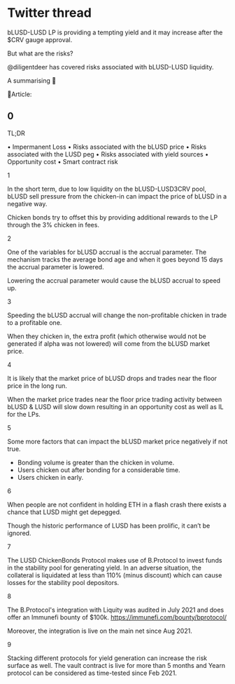 # Twitter thread

bLUSD-LUSD LP is providing a tempting yield and it may increase after the $CRV gauge approval.

But what are the risks?

@diligentdeer has covered risks associated with bLUSD-LUSD liquidity. 

A summarising  🧵   

📜Article:

0
---




TL;DR

• Impermanent Loss
    • Risks associated with the bLUSD price
    • Risks associated with the LUSD peg
• Risks associated with yield sources
• Opportunity cost
• Smart contract risk

1




In the short term, due to low liquidity on the bLUSD-LUSD3CRV pool, bLUSD sell pressure from the chicken-in can impact the price of bLUSD in a negative way. 

Chicken bonds try to offset this by providing additional rewards to the LP through the 3% chicken in fees.

2




One of the variables for bLUSD accrual is the accrual parameter. The mechanism tracks the average bond age and when it goes beyond 15 days the accrual parameter is lowered.

Lowering the accrual parameter would cause the bLUSD accrual to speed up.

3




Speeding the bLUSD accrual will change the non-profitable chicken in trade to a profitable one. 

When they chicken in, the extra profit (which otherwise would not be generated if alpha was not lowered) will come from the bLUSD market price.

4




It is likely that the market price of bLUSD drops and trades near the floor price in the long run. 

When the market price trades near the floor price trading activity between bLUSD & LUSD will slow down resulting in an opportunity cost as well as IL for the LPs.

5




Some more factors that can impact the bLUSD market price negatively if not true.

- Bonding volume is greater than the chicken in volume.
- Users chicken out after bonding for a considerable time.
- Users chicken in early.

6




When people are not confident in holding ETH in a flash crash there exists a chance that LUSD might get depegged.

Though the historic performance of LUSD has been prolific, it can’t be ignored.

7




The LUSD ChickenBonds Protocol makes use of B.Protocol to invest funds in the stability pool for generating yield. In an adverse situation, the collateral is liquidated at less than 110% (minus discount) which can cause losses for the stability pool depositors.

8




The B.Protocol's integration with Liquity was audited in July 2021 and does offer an Immunefi bounty of $100k. https://immunefi.com/bounty/bprotocol/

Moreover, the integration is live on the main net since Aug 2021.

9




Stacking different protocols for yield generation can increase the risk surface as well. The vault contract is live for more than 5 months and Yearn protocol can be considered as time-tested since Feb 2021.
